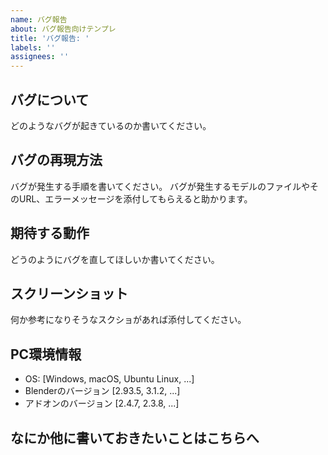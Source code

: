 ```yaml
---
name: バグ報告
about: バグ報告向けテンプレ
title: 'バグ報告: '
labels: ''
assignees: ''
---
```


## バグについて

どのようなバグが起きているのか書いてください。

## バグの再現方法

バグが発生する手順を書いてください。
バグが発生するモデルのファイルやそのURL、エラーメッセージを添付してもらえると助かります。

## 期待する動作

どうのようにバグを直してほしいか書いてください。

## スクリーンショット

何か参考になりそうなスクショがあれば添付してください。

## PC環境情報

- OS: [Windows, macOS, Ubuntu Linux, ...]
- Blenderのバージョン [2.93.5, 3.1.2, ...]
- アドオンのバージョン [2.4.7, 2.3.8, ...]

## なにか他に書いておきたいことはこちらへ
